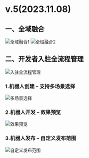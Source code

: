 # v.5(2023.11.08)

## 一、全域融合

<img :src="$withBotBase('/images/newfeature/eleven/all_domain_1.png')" alt="全域融合1">

<img :src="$withBotBase('/images/newfeature/eleven/all_domain_2.png')" alt="全域融合2">

## 二、开发者入驻全流程管理

<img :src="$withBotBase('/images/newfeature/eleven/join_process_manage.png')" alt="入驻全流程管理">

### 1.机器人创建 – 支持多场景选择

<img :src="$withBotBase('/images/newfeature/eleven/mutiple_scene.png')" alt="多场景选择">

### 2.机器人开发 – 效果预览

<img :src="$withBotBase('/images/newfeature/eleven/func_preview.png')" alt="效果预览">

### 3.机器人发布 – 自定义发布范围

<img :src="$withBotBase('/images/newfeature/eleven/customize_pub_scope.png')" alt="自定义发布范围">

